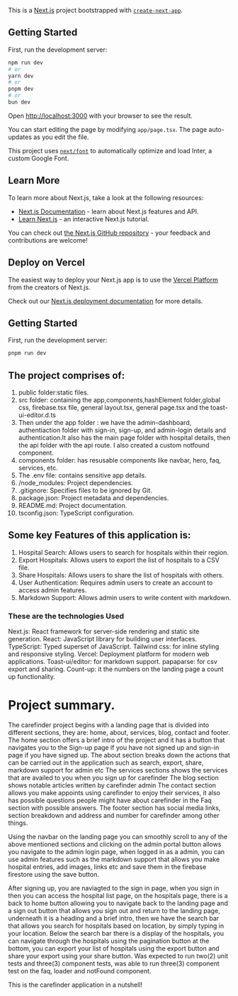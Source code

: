 This is a [Next.js](https://nextjs.org/) project bootstrapped with [`create-next-app`](https://github.com/vercel/next.js/tree/canary/packages/create-next-app).

## Getting Started

First, run the development server:

```bash
npm run dev
# or
yarn dev
# or
pnpm dev
# or
bun dev
```

Open [http://localhost:3000](http://localhost:3000) with your browser to see the result.

You can start editing the page by modifying `app/page.tsx`. The page auto-updates as you edit the file.

This project uses [`next/font`](https://nextjs.org/docs/basic-features/font-optimization) to automatically optimize and load Inter, a custom Google Font.

## Learn More

To learn more about Next.js, take a look at the following resources:

- [Next.js Documentation](https://nextjs.org/docs) - learn about Next.js features and API.
- [Learn Next.js](https://nextjs.org/learn) - an interactive Next.js tutorial.

You can check out [the Next.js GitHub repository](https://github.com/vercel/next.js/) - your feedback and contributions are welcome!

## Deploy on Vercel

The easiest way to deploy your Next.js app is to use the [Vercel Platform](https://vercel.com/new?utm_medium=default-template&filter=next.js&utm_source=create-next-app&utm_campaign=create-next-app-readme) from the creators of Next.js.

Check out our [Next.js deployment documentation](https://nextjs.org/docs/deployment) for more details.

## Getting Started

First, run the development server:

```bash
pnpm run dev
```

## The project comprises of:
1. public folder:static files.
2. src folder: containing the app,components,hashElement folder,global css, firebase.tsx file, general layout.tsx, general page.tsx and the toast-ui-editor.d.ts
3. Then under the app folder : we have the admin-dashboard, authentiaction folder with sign-in, sign-up, and admin-login details and authentication.It also has the main page folder with hospital details, then the api folder with the api route. I also created a custom notfound component.
4. components folder: has resusable components like navbar, hero, faq, services, etc.
5. The .env file: contains sensitive app details.
6. /node_modules: Project dependencies.
7. .gitignore: Specifies files to be ignored by Git.
8. package.json: Project metadata and dependencies.
9. README.md: Project documentation.
10. tsconfig.json: TypeScript configuration.



## Some key Features of this application is:
1. Hospital Search: Allows users to search for hospitals within their region.
2. Export Hospitals: Allows users to export the list of hospitals to a CSV file.
3. Share Hospitals: Allows users to share the list of hospitals with others.
4. User Authentication: Requires admin users to create an account to access admin     features.
6. Markdown Support: Allows admin users to write content with markdown.


### These are the technologies Used
Next.js: React framework for server-side rendering and static site generation.
React: JavaScript library for building user interfaces.
TypeScript: Typed superset of JavaScript.
Tailwind css: for inline styling and responsive styling.
Vercel: Deployment platform for modern web applications.
Toast-ui/editor: for markdown support.
papaparse: for csv export and sharing.
Count-up: it the numbers on the landing page a count up functionality.

# Project summary.
The carefinder project begins with a landing page that is divided into different sections, they are: home, about, services, blog, contact and footer. 
The home section offers a brief intro of the project and it has a button that navigates you to the Sign-up page if you have not signed up and sign-in page if you have signed up.
The about section breaks down the actions that can be carried out in the application such as search, export, share, markdown support for admin etc
The services sections shows the services that are availed to you when you sign up for carefinder
The blog section shows notable articles written by carefinder admin
The contact section allows you make appoints using carefinder to enjoy their services, it also has possible questions people might have about carefinder in the Faq section with possible answers.
The footer section has social media links, section breakdown and address and number for carefinder among other things.

Using the navbar on the landing page you can smoothly scroll to any of the above mentioned sections and clicking on the admin portal button allows you navigate to the admin login page, when logged in as a admin, you can use admin features such as the markdown support that allows you make hospital entries, add images, links etc and save them in the firebase firestore using the save button.

After signing up, you are naviagted to the sign in page, when you sign in then you can access the hospital list page, on the hospitals page, there is a back to home button allowing you to navigate back to the landing page and a sign out button that allows you sign out and return to the landing page, underneath it is a heading and a brief intro, then we have the search bar that allows you search for hospitals based on location, by simply typing in your location. Below the search bar there is a display of the hospitals, you can navigate through the hospitals using the pagination button at the bottom, you can export your list of hospitals using the export button and share your export using your share button. 
Was expected to run two(2) unit tests and three(3) component tests, was able to run three(3) component test on the faq, loader and notFound component.

This is the carefinder application in a nutshell!
